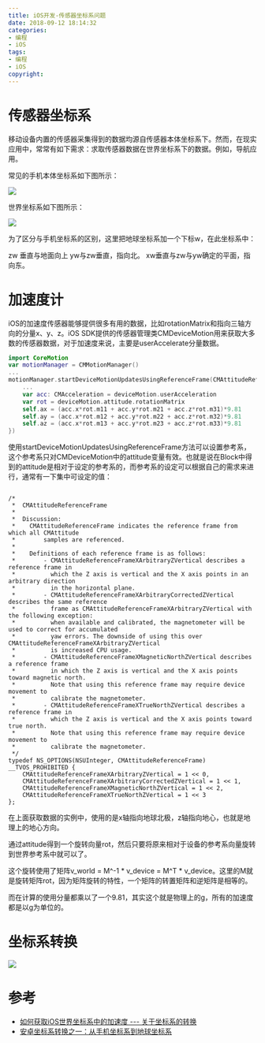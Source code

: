 ```yaml
---
title: iOS开发-传感器坐标系问题
date: 2018-09-12 18:14:32
categories:
- 编程
- iOS
tags:
- 编程
- iOS
copyright:
---
```


<script type="text/javascript"
   src="http://cdn.mathjax.org/mathjax/latest/MathJax.js?config=TeX-AMS-MML_HTMLorMML">
</script>

# 传感器坐标系

移动设备内置的传感器采集得到的数据均源自传感器本体坐标系下。然而，在现实应用中，常常有如下需求：求取传感器数据在世界坐标系下的数据。例如，导航应用。

常见的手机本体坐标系如下图所示：

![](http://p55se4hrx.bkt.clouddn.com/images/programmings/iOS/iOS%E5%BC%80%E5%8F%91_%E6%89%8B%E6%9C%BA%E5%9D%90%E6%A0%87%E7%B3%BB.png)

世界坐标系如下图所示：

![](http://p55se4hrx.bkt.clouddn.com/images/programmings/iOS/iOS%E5%BC%80%E5%8F%91_%E4%B8%96%E7%95%8C%E5%9D%90%E6%A0%87%E7%B3%BB.png)

为了区分与手机坐标系的区别，这里把地球坐标系加一个下标w，在此坐标系中：

zw 垂直与地面向上
yw与zw垂直，指向北。
xw垂直与zw与yw确定的平面，指向东。

# 加速度计

iOS的加速度传感器能够提供很多有用的数据，比如rotationMatrix和指向三轴方向的分量x、y、z。iOS SDK提供的传感器管理类CMDeviceMotion用来获取大多数的传感器数据，对于加速度来说，主要是userAccelerate分量数据。

```Swift
import CoreMotion
var motionManager = CMMotionManager()
...
motionManager.startDeviceMotionUpdatesUsingReferenceFrame(CMAttitudeReferenceFrameXTrueNorthZVertical, toQueue: NSOperationQueue.currentQueue(), withHandler: {
    ...
    var acc: CMAcceleration = deviceMotion.userAcceleration
    var rot = deviceMotion.attitude.rotationMatrix
    self.ax = (acc.x*rot.m11 + acc.y*rot.m21 + acc.z*rot.m31)*9.81
    self.ay = (acc.x*rot.m12 + acc.y*rot.m22 + acc.z*rot.m32)*9.81
    self.az = (acc.x*rot.m13 + acc.y*rot.m23 + acc.z*rot.m33)*9.81
})
```

使用startDeviceMotionUpdatesUsingReferenceFrame方法可以设置参考系，这个参考系只对CMDeviceMotion中的attitude变量有效。也就是说在Block中得到的attitude是相对于设定的参考系的，而参考系的设定可以根据自己的需求来进行，通常有一下集中可设定的值：

```OC

/*
 *  CMAttitudeReferenceFrame
 *  
 *  Discussion:
 *    CMAttitudeReferenceFrame indicates the reference frame from which all CMAttitude
 *        samples are referenced.
 *
 *    Definitions of each reference frame is as follows:
 *        - CMAttitudeReferenceFrameXArbitraryZVertical describes a reference frame in
 *          which the Z axis is vertical and the X axis points in an arbitrary direction
 *          in the horizontal plane.
 *        - CMAttitudeReferenceFrameXArbitraryCorrectedZVertical describes the same reference
 *          frame as CMAttitudeReferenceFrameXArbitraryZVertical with the following exception:
 *          when available and calibrated, the magnetometer will be used to correct for accumulated
 *          yaw errors. The downside of using this over CMAttitudeReferenceFrameXArbitraryZVertical
 *          is increased CPU usage.
 *        - CMAttitudeReferenceFrameXMagneticNorthZVertical describes a reference frame
 *          in which the Z axis is vertical and the X axis points toward magnetic north.
 *          Note that using this reference frame may require device movement to 
 *          calibrate the magnetometer.
 *        - CMAttitudeReferenceFrameXTrueNorthZVertical describes a reference frame in
 *          which the Z axis is vertical and the X axis points toward true north.
 *          Note that using this reference frame may require device movement to 
 *          calibrate the magnetometer.
 */
typedef NS_OPTIONS(NSUInteger, CMAttitudeReferenceFrame) __TVOS_PROHIBITED {
	CMAttitudeReferenceFrameXArbitraryZVertical = 1 << 0,
	CMAttitudeReferenceFrameXArbitraryCorrectedZVertical = 1 << 1,
	CMAttitudeReferenceFrameXMagneticNorthZVertical = 1 << 2,
	CMAttitudeReferenceFrameXTrueNorthZVertical = 1 << 3
};
```

在上面获取数据的实例中，使用的是x轴指向地球北极，z轴指向地心，也就是地理上的地心方向。

通过attitude得到一个旋转向量rot，然后只要将原来相对于设备的参考系向量旋转到世界参考系中就可以了。

这个旋转使用了矩阵v_world = M^-1 * v_device = M^T * v_device。这里的M就是旋转矩阵rot，因为矩阵旋转的特性，一个矩阵的转置矩阵和逆矩阵是相等的。

而在计算的使用分量都乘以了一个9.81，其实这个就是物理上的g，所有的加速度都是以g为单位的。

# 坐标系转换

![](http://p55se4hrx.bkt.clouddn.com/images/programmings/iOS/iOS%E5%BC%80%E5%8F%91_%E5%9D%90%E6%A0%87%E7%B3%BB%E8%BD%AC%E6%8D%A2.png)

# 参考

- [如何获取iOS世界坐标系中的加速度 --- 关于坐标系的转换](https://robinchao.github.io/2016/09/motion-relative-to-world/)
- [安卓坐标系转换之一：从手机坐标系到地球坐标系](https://blog.csdn.net/yq_forever/article/details/79511676)